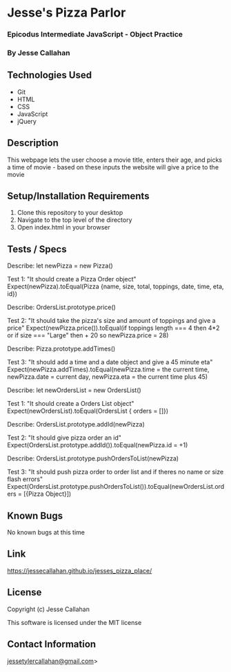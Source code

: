 # Jesse's Pizza Parlor

### Epicodus Intermediate JavaScript - Object Practice

### By Jesse Callahan

## Technologies Used

* Git
* HTML
* CSS
* JavaScript
* jQuery

## Description

This webpage lets the user choose a movie title, enters their age, and picks a time of movie - based on these inputs the website will give a price to the movie

## Setup/Installation Requirements

  1. Clone this repository to your desktop
  2. Navigate to the top level of the directory
  3. Open index.html in your browser 

## Tests / Specs
Describe: let newPizza = new Pizza()

Test 1: "It should create a Pizza Order object"
Expect(newPizza).toEqual(Pizza {name, size, total, toppings, date, time, eta, id})

Describe: OrdersList.prototype.price()

Test 2: "It should take the pizza's size and amount of toppings and give a price"
Expect(newPizza.price()).toEqual(if toppings length === 4 then 4*2 or if size === "Large" then + 20 so newPizza.price = 28)

Describe: Pizza.prototype.addTimes()

Test 3: "It should add a time and a date object and give a 45 minute eta"
Expect(newPizza.addTimes).toEqual(newPizza.time = the current time, newPizza.date = current day, newPizza.eta = the current time plus 45)

Describe: let newOrdersList = new OrdersList()

Test 1: "It should create a Orders List object"
Expect(newOrdersList).toEqual(OrdersList { orders = []})

Describe: OrdersList.prototype.addId(newPizza)

Test 2: "It should give pizza order an id"
Expect(OrdersList.prototype.addId()).toEqual(newPizza.id = +1)

Describe: OrdersList.prototype.pushOrdersToList(newPizza)

Test 3: "It should push pizza order to order list and if theres no name or size flash errors"
Expect(OrdersList.prototype.pushOrdersToList()).toEqual(newOrdersList.orders = [{Pizza Object}])

## Known Bugs

No known bugs at this time

## Link

https://jessecallahan.github.io/jesses_pizza_place/

## License

Copyright (c) Jesse Callahan 

This software is licensed under the MIT license

## Contact Information

jessetylercallahan@gmail.com>